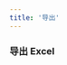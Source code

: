 ```yaml
---
title: '导出'
---
```


### 导出 Excel

<ClientOnly>
<script>
export default {
    mounted(){
        import('../../packages/components/src/export-excel/index.js').then(module => {
            console.log('module',module)
            this.exportExcel = module.default || function(){}
        })
    },
    methods:{
        download(){
            this.exportExcel({
                columns:[
                    { header:"应用类型", key:"appType"},
                    { header:"业务编号", key:"bizNo"},
                    { header:"业务批次", key:"batchNo"},
                ],
                rows:[
                    {appType:"统一用户",bizNo:"10001",batchNo:"123456789"},
                    {appType:"统一用户",bizNo:"10001",batchNo:"123456789"},
                    {appType:"统一用户",bizNo:"10001",batchNo:"123456789"},
                    {appType:"统一用户",bizNo:"10001",batchNo:"123456789"},
                    {appType:"统一用户",bizNo:"10001",batchNo:"123456789"},
                    {appType:"统一用户",bizNo:"10001",batchNo:"123456789"},
                ],
                fileName:"export-excel.xlsx"                
            })
        }
    },
}
</script>
<template>
<demo-block>
<template #demo-title>使用方法</template>
<template #component-body>
    <el-row>
        <el-button @click="download()" type="primary">导出 Excel</el-button>
    </el-row>
</template>
<template #component-remark>
    <div class="description">
        <p></p>
    </div>
</template>
<template #component-code>

```javascript
<script>
    import exportExcel from "@grg/components"
    export default {
        created(){
            exportExcel({
                columns:[
                    { header:"应用类型", key:"appType"},
                    { header:"业务编号", key:"bizNo"},
                    { header:"业务批次", key:"batchNo"},
                ],
                rows:[
                    {appType:"统一用户",bizNo:"10001",batchNo:"123456789"},
                    {appType:"统一用户",bizNo:"10001",batchNo:"123456789"},
                    {appType:"统一用户",bizNo:"10001",batchNo:"123456789"},
                    {appType:"统一用户",bizNo:"10001",batchNo:"123456789"},
                    {appType:"统一用户",bizNo:"10001",batchNo:"123456789"},
                    {appType:"统一用户",bizNo:"10001",batchNo:"123456789"},
                ],
                fileName:"export-excel.xlsx"
            })
        }
    }
</script>
```

</template>
</demo-block>
</template>
</ClientOnly>
